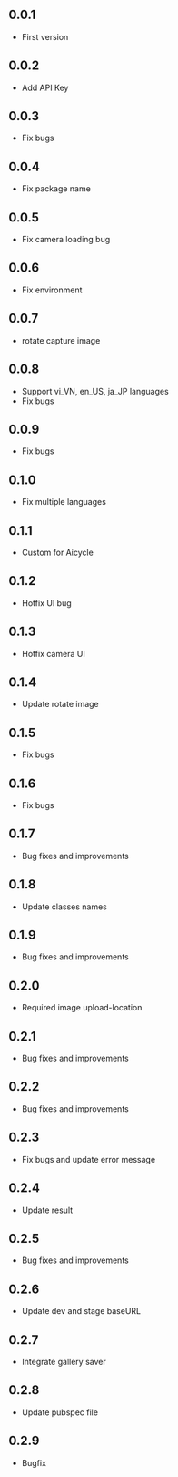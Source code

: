 ## 0.0.1

* First version

## 0.0.2

* Add API Key

## 0.0.3

* Fix bugs

## 0.0.4

* Fix package name

## 0.0.5

* Fix camera loading bug

## 0.0.6

* Fix environment

## 0.0.7

* rotate capture image

## 0.0.8

* Support vi_VN, en_US, ja_JP languages
* Fix bugs

## 0.0.9

* Fix bugs

## 0.1.0

* Fix multiple languages

## 0.1.1

* Custom for Aicycle

## 0.1.2

* Hotfix UI bug

## 0.1.3

* Hotfix camera UI

## 0.1.4

* Update rotate image

## 0.1.5

* Fix bugs

## 0.1.6

* Fix bugs

## 0.1.7

* Bug fixes and improvements

## 0.1.8

* Update classes names

## 0.1.9

* Bug fixes and improvements 

## 0.2.0

* Required image upload-location

## 0.2.1

* Bug fixes and improvements

## 0.2.2

* Bug fixes and improvements

## 0.2.3

* Fix bugs and update error message

## 0.2.4

* Update result

## 0.2.5

* Bug fixes and improvements

## 0.2.6

* Update dev and stage baseURL

## 0.2.7

* Integrate gallery saver

## 0.2.8

* Update pubspec file

## 0.2.9

* Bugfix